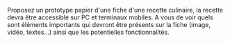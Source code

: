 Proposez un prototype papier d'une fiche d'une recette culinaire, la recette devra être accessible sur PC et terminaux mobiles.
A vous de voir quels sont éléments importants qui devront être présents sur la fiche (image, vidéo, textes...) ainsi que les potentielles fonctionnalités.